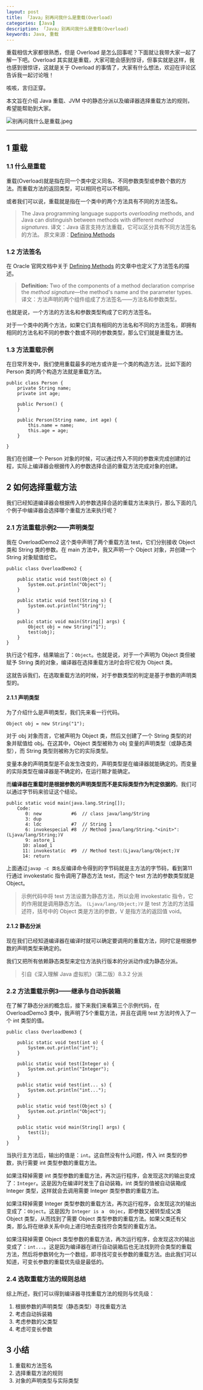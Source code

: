 ```yaml
---
layout: post
title: 「Java」别再问我什么是重载(Overload)
categories: [Java]
description: 「Java」别再问我什么是重载(Overload)
keywords: Java, 重载
---
```


重载相信大家都很熟悉，但是 Overload 是怎么回事呢？下面就让我带大家一起了解一下吧。Overload 其实就是重载，大家可能会感到惊讶，但事实就是这样，我也感到很惊讶，这就是关于 Overload 的事情了，大家有什么想法，欢迎在评论区告诉我一起讨论哦！

咳咳，言归正穿。

本文旨在介绍 Java 重载、JVM 中的静态分派以及编译器选择重载方法的规则，希望能帮助到大家。

![别再问我什么是重载.jpeg](/images/posts/2020-05-26-9.png)

-----
## 1 重载
### 1.1 什么是重载
重载(Overload)就是指在同一个类中定义同名、不同参数类型或参数个数的方法。而重载方法的返回类型，可以相同也可以不相同。

或者我们可以说，重载就是指在一个类中的两个方法具有不同的方法签名。
> The Java programming language supports *overloading* methods, and Java can distinguish between methods with different *method signatures*.
> 译文：Java 语言支持方法重载，它可以区分具有不同方法签名的方法。
> 原文来源：[Defining Methods ](https://docs.oracle.com/javase/tutorial/java/javaOO/methods.html)

### 1.2 方法签名
在 Oracle 官网文档中关于 [Defining Methods](https://docs.oracle.com/javase/tutorial/java/javaOO/methods.html) 的文章中也定义了方法签名的描述。
> **Definition:** Two of the components of a method declaration comprise the *method signature*—the method's name and the parameter types.
> 译文：方法声明的两个组件组成了方法签名——方法名和参数类型。

也就是说，一个方法的方法名和参数类型构成了它的方法签名。

对于一个类中的两个方法，如果它们具有相同的方法名和不同的方法签名，即拥有相同的方法名和不同的参数个数或不同的参数类型，那么它们就是重载方法。

### 1.3 方法重载示例
在日常开发中，我们使用重载最多的地方或许是一个类的构造方法，比如下面的 Person 类的两个构造方法就是重载方法。
```
public class Person {
    private String name;
    private int age;
    
    public Person() {
    }

    public Person(String name, int age) {
        this.name = name;
        this.age = age;
    }

}
```

我们在创建一个 Person 对象的时候，可以通过传入不同的参数来完成创建的过程，实际上编译器会根据传入的参数选择合适的重载方法完成对象的创建。


## 2 如何选择重载方法
我们已经知道编译器会根据传入的参数选择合适的重载方法来执行，那么下面的几个例子中编译器会选择哪个重载方法来执行呢？

### 2.1 方法重载示例2——声明类型
我在 OverloadDemo2 这个类中声明了两个重载方法 test，它们分别接收 Object 类和 String 类的参数。在 main 方法中，我又声明一个 Object 对象，并创建一个 String 对象赋值给它。
```
public class OverloadDemo2 {

    public static void test(Object o) {
        System.out.println("Object");
    }

    public static void test(String s) {
        System.out.println("String");
    }

    public static void main(String[] args) {
        Object obj = new String("1");
        test(obj);
    }
}
```

执行这个程序，结果输出了：`Object`。也就是说，对于一个声明为 Object 类但被赋予 String 类的对象，编译器在选择重载方法时会将它视为 Object 类。

这就告诉我们，在选取重载方法的时候，对于参数类型的判定是基于参数的声明类型的。

#### 2.1.1 声明类型
为了介绍什么是声明类型，我们先来看一行代码。

```
Object obj = new String("1");
```

对于 obj 对象而言，它被声明为 Object 类，然后又创建了一个 String 类型的对象并赋值给 obj。在这其中，Object 类型被称为 obj 变量的声明类型（或静态类型），而 String 类型则被称为它的实际类型。

变量本身的声明类型是不会发生改变的，声明类型是在编译器就能确定的。而变量的实际类型在编译器是不确定的，在运行期才能确定。

而**编译器在重载时是根据参数的声明类型而不是实际类型作为判定依据的**。我们可以通过字节码来验证这个结论。

```
public static void main(java.lang.String[]);
    Code:
       0: new           #6  // class java/lang/String
       3: dup
       4: ldc           #7  // String 1
       6: invokespecial #8  // Method java/lang/String."<init>":(Ljava/lang/String;)V
       9: astore_1
      10: aload_1
      11: invokestatic  #9  // Method test:(Ljava/lang/Object;)V
      14: return
```

上面通过`javap -c 类名`反编译命令得到的字节码就是主方法的字节码，看到第11行通过 invokestatic 指令调用了静态方法 test，而这个 test 方法的参数类型就是 Object。
> 示例代码中将 test 方法设置为静态方法，所以会用 invokestatic 指令，它的作用就是调用静态方法。
> `(Ljava/lang/Object;)V` 是 test 方法的方法描述符，括号中的 Object 类是方法的参数，V 是指方法的返回值 void。

#### 2.1.2 静态分派
现在我们已经知道编译器在编译时就可以确定要调用的重载方法，同时它是根据参数的声明类型来确定的。

我们又把所有依赖静态类型来定位方法执行版本的分派动作成为静态分派。
> 引自《深入理解 Java 虚拟机》（第二版）8.3.2 分派

### 2.2 方法重载示例3——继承与自动拆装箱
在了解了静态分派的概念后，接下来我们来看第三个示例代码，在 OverloadDemo3 类中，我声明了5个重载方法，并且在调用 test 方法时传入了一个 int 类型的值。
```
public class OverloadDemo3 {

    public static void test(int o) {
        System.out.println("int");
    }

    public static void test(Integer o) {
        System.out.println("Integer");
    }

    public static void test(int... s) {
        System.out.println("int...");
    }

    public static void test(Object s) {
        System.out.println("Object");
    }

    public static void main(String[] args) {
        test(1);
    }
}
```

当执行主方法后，输出的值是：`int`。这自然没有什么问题，传入 int 类型的参数，执行需要 int 类型参数的重载方法。

如果注释掉需要 int 类型参数的重载方法，再次运行程序，会发现这次的输出变成了：`Integer`。这是因为在编译时发生了自动装箱，int 类型的值被自动装箱成 Integer 类型，这样就会去调用需要 Integer 类型参数的重载方法。

如果注释掉需要 Integer 类型参数的重载方法，再次运行程序，会发现这次的输出变成了：`Object`。这是因为 `Integer is a  Objec`，即参数又被转型成父类 Object 类型，从而找到了需要 Object 类型参数的重载方法。如果父类还有父类，那么将在继承关系中向上递归地去查找符合类型的重载方法。

如果注释掉需要 Object 类型参数的重载方法，再次运行程序，会发现这次的输出变成了：`int...`。这是因为编译器在进行自动装箱后也无法找到符合类型的重载方法，然后将参数转化为一个数组，即寻找可变长参数的重载方法。由此我们可以知道，可变长参数的重载优先级是最低的。

### 2.4 选取重载方法的规则总结
综上所述，我们可以得到编译器寻找重载方法的规则与优先级：
1. 根据参数的声明类型（静态类型）寻找重载方法
2. 考虑自动拆装箱
3. 考虑参数的父类型
4. 考虑可变长参数

## 3 小结
1. 重载和方法签名
2. 选择重载方法的规则
3. 对象的声明类型与实际类型